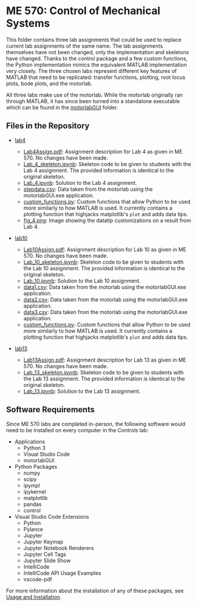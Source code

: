 # ME 570: Control of Mechanical Systems

This folder contains three lab assignments that could be used to replace current lab assignments of the same name. The lab assignments themselves have not been changed, only the implementation and skeletons have changed. Thanks to the control package and a few custom functions, the Python implementation mimics the equivalent MATLAB implementation very closely. The three chosen labs represent different key features of MATLAB that need to be replicated: transfer functions, plotting, root locus plots, bode plots, and the motorlab.

All three labs make use of the motorlab. While the motorlab originally ran through MATLAB, it has since been turned into a standalone executable which can be found in the [motorlabGUI](../usage-and-installation/motorlabGUI) folder.

## Files in the Repository

* [lab4](../control-of-mechanical-systems/lab4/)
  * [Lab4Assign.pdf](../control-of-mechanical-systems/lab4/Lab4Assign.pdf): Assignment description for Lab 4 as given in ME 570. No changes have been made.
  * [Lab_4_skeleton.ipynb](../control-of-mechanical-systems/lab4/Lab_4_skeleton.ipynb): Skeleton code to be given to students with the Lab 4 assignment. The provided information is identical to the original skeleton.
  * [Lab_4.ipynb](../control-of-mechanical-systems/lab4/Lab_4.ipynb): Solution to the Lab 4 assignment. 
  * [stepdata.csv](../control-of-mechanical-systems/lab4/stepdata.csv): Data taken from the motorlab using the motorlabGUI.exe application.
  * [custom_functions.py](../control-of-mechanical-systems/lab4/custom_functions.py): Custom functions that allow Python to be used more similarly to how MATLAB is used. It currently contains a plotting function that highjacks matplotlib's `plot` and adds data tips.
  * [fig_4.png](../control-of-mechanical-systems/lab4/fig_4.png): Image showing the datatip customizations on a result from Lab 4.

* [lab10](../control-of-mechanical-systems/lab10/)
  * [Lab10Assign.pdf](../control-of-mechanical-systems/lab10/Lab10Assign.pdf): Assignment description for Lab 10 as given in ME 570. No changes have been made.
  * [Lab_10_skeleton.ipynb](../control-of-mechanical-systems/lab10/Lab_10_skeleton.ipynb): Skeleton code to be given to students with the Lab 10 assignment. The provided information is identical to the original skeleton.
  * [Lab_10.ipynb](../control-of-mechanical-systems/lab10/Lab_10.ipynb): Solution to the Lab 10 assignment. 
  * [data1.csv](../control-of-mechanical-systems/lab10/data1.csv): Data taken from the motorlab using the motorlabGUI.exe application.
  * [data2.csv](../control-of-mechanical-systems/lab10/data2.csv): Data taken from the motorlab using the motorlabGUI.exe application.
  * [data3.csv](../control-of-mechanical-systems/lab10/data3.csv): Data taken from the motorlab using the motorlabGUI.exe application.
  * [custom_functions.py](../control-of-mechanical-systems/lab10/custom_functions.py): Custom functions that allow Python to be used more similarly to how MATLAB is used. It currently contains a plotting function that highjacks matplotlib's `plot` and adds data tips.

* [lab13](../control-of-mechanical-systems/lab13/)
  * [Lab13Assign.pdf](../control-of-mechanical-systems/lab13/Lab13Assign.pdf): Assignment description for Lab 13 as given in ME 570. No changes have been made.
  * [Lab_13_skeleton.ipynb](../control-of-mechanical-systems/lab13/Lab_13_skeleton.ipynb): Skeleton code to be given to students with the Lab 13 assignment. The provided information is identical to the original skeleton.
  * [Lab_13.ipynb](../control-of-mechanical-systems/lab13/Lab_13.ipynb): Solution to the Lab 13 assignment.

## Software Requirements

Since ME 570 labs are completed in-person, the following software would need to be installed on every computer in the Controls lab:

* Applications
  * Python 3
  * Visual Studio Code
  * motorlabGUI
* Python Packages
  * numpy
  * scipy
  * ipympl
  * ipykernel
  * matplotlib
  * pandas
  * control
* Visual Studio Code Extensions
  * Python
  * Pylance
  * Jupyter
  * Jupyter Keymap
  * Jupyter Notebook Renderers
  * Jupyter Cell Tags
  * Jupyter Slide Show
  * IntelliCode
  * IntelliCode API Usage Examples
  * vscode-pdf

For more information about the installation of any of these packages, see [Usage and Installation](../usage-and-installation/).
